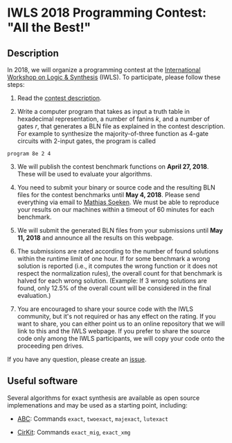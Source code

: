 # IWLS 2018 Programming Contest: "All the Best!"

## Description

In 2018, we will organize a programming contest at the [International
Workshop on Logic & Synthesis](http://www.iwls.org/iwls2018/) (IWLS).
To participate, please follow these steps:

1. Read the [contest description](contest.pdf).

2. Write a computer program that takes as input a truth table in
   hexadecimal representation, a number of fanins *k*, and a number of
   gates *r*, that generates a BLN file as explained in the contest
   description.  For example to synthesize the majority-of-three
   function as 4-gate circuits with 2-input gates, the program is
   called

```
program 8e 2 4
```

3. We will publish the contest benchmark functions on **April 27,
   2018**.  These will be used to evaluate your algorithms.

4. You need to submit your binary or source code and the resulting BLN
   files for the contest benchmarks until **May 4, 2018**.  Please
   send everything via email to [Mathias
   Soeken](https://github.com/msoeken).  We must be able to reproduce
   your results on our machines within a timeout of 60 minutes for
   each benchmark.

5. We will submit the generated BLN files from your submissions until
   **May 11, 2018** and announce all the results on this webpage.

6. The submissions are rated according to the number of found
   solutions within the runtime limit of one hour.  If for some
   benchmark a wrong solution is reported (i.e., it computes the wrong
   function or it does not respect the normalization rules), the
   overall count for that benchmark is halved for each wrong solution.
   (Example: If 3 wrong solutions are found, only 12.5% of the overall
   count will be considered in the final evaluation.)

7. You are encouraged to share your source code with the IWLS
   community, but it's not required or has any effect on the rating.
   If you want to share, you can either point us to an online
   repository that we will link to this and the IWLS webpage.  If you
   prefer to share the source code only among the IWLS participants,
   we will copy your code onto the proceeding pen drives.

If you have any question, please create an
[issue](https://github.com/msoeken/iwls2018-contest/issues).

## Useful software

Several algorithms for exact synthesis are available as open source
implemenations and may be used as a starting point, including:

- [ABC](https://bitbucket.org/alanmi/abc): Commands `exact`, `twoexact`, `majexact`, `lutexact`

- [CirKit](https://github.com/msoeken/cirkit): Commands `exact_mig`, `exact_xmg`

